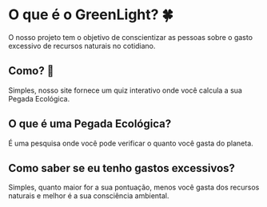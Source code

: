 # O que é o GreenLight? :four_leaf_clover:
O nosso projeto tem o objetivo de conscientizar as pessoas sobre o gasto excessivo de recursos naturais no cotidiano. 

## Como? :eyes:
Simples, nosso site fornece um quiz interativo onde você calcula a sua Pegada Ecológica.

## O que é uma Pegada Ecológica?
É uma pesquisa onde você pode verificar o quanto você gasta do planeta.

## Como saber se eu tenho gastos excessivos?
Simples, quanto maior for a sua pontuação, menos você gasta dos recursos naturais e melhor é a sua consciência ambiental.
